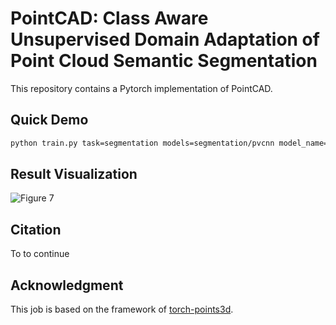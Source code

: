 # PointCAD:  Class Aware Unsupervised Domain Adaptation of Point Cloud Semantic Segmentation

This repository contains a Pytorch implementation of PointCAD.

## Quick Demo
```bash
python train.py task=segmentation models=segmentation/pvcnn model_name=PVCNN data=segmentation/PowerLineSeg.yaml
```
## Result Visualization
![Figure 7](https://user-images.githubusercontent.com/85683381/121850627-a02e4800-cd1f-11eb-8e07-3dd2972f0e5b.jpg)

## Citation
To to continue

## Acknowledgment
This job is based on the framework of [torch-points3d](https://github.com/nicolas-chaulet/torch-points3d).
